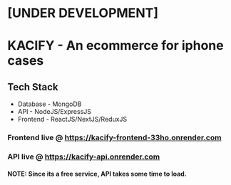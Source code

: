 # [UNDER DEVELOPMENT]
# KACIFY - An ecommerce for iphone cases

## Tech Stack
- Database - MongoDB
- API - NodeJS/ExpressJS
- Frontend - ReactJS/NextJS/ReduxJS


### Frontend live @ https://kacify-frontend-33ho.onrender.com
### API live @ https://kacify-api.onrender.com

#### NOTE: Since its a free service, API takes some time to load.